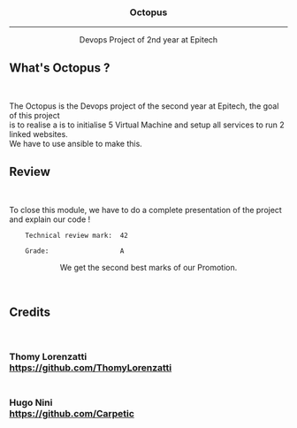 <h3 align="center">Octopus</h3>

<div align="center">
</div>

---

<p align="center"> Devops Project of 2nd year at Epitech
    <br> 
</p>

## What's Octopus ?

</br>

The Octopus is the Devops project of the second year at Epitech, the goal of this project<br>
is to realise a is to initialise 5 Virtual Machine and setup all services to run 2 linked websites.<br>
We have to use ansible to make this.<br>

## Review

</br>

To close this module, we have to do a complete presentation of the project and explain our code !</br>

        Technical review mark:  42

        Grade:                  A

<p align="center">
        We get the second best marks of our Promotion.
</p>

</br>

## Credits

</br>

### **Thomy Lorenzatti**</br>https://github.com/ThomyLorenzatti</br></br>
### **Hugo Nini**</br>https://github.com/Carpetic</br></br>
